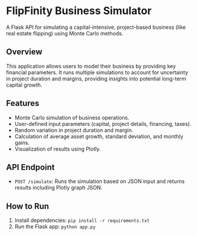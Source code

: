 # FlipFinity Business Simulator

A Flask API for simulating a capital-intensive, project-based business (like real estate flipping) using Monte Carlo methods.

## Overview

This application allows users to model their business by providing key financial parameters. It runs multiple simulations to account for uncertainty in project duration and margins, providing insights into potential long-term capital growth.

## Features

*   Monte Carlo simulation of business operations.
*   User-defined input parameters (capital, project details, financing, taxes).
*   Random variation in project duration and margin.
*   Calculation of average asset growth, standard deviation, and monthly gains.
*   Visualization of results using Plotly.

## API Endpoint

*   `POST /simulate`: Runs the simulation based on JSON input and returns results including Plotly graph JSON.

## How to Run

1.  Install dependencies: `pip install -r requirements.txt`
2.  Run the Flask app: `python app.py` 